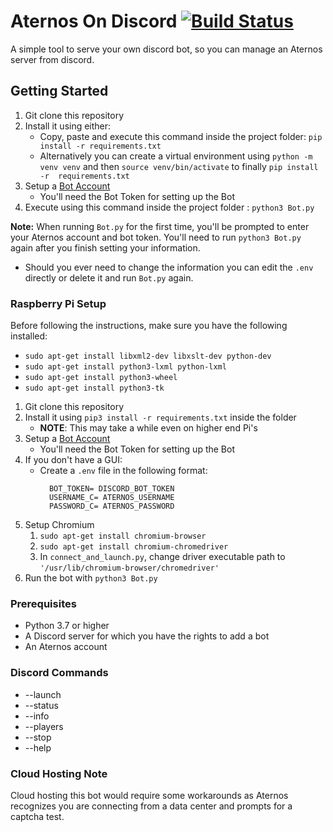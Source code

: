 # Aternos On Discord [![Build Status](https://travis-ci.com/Mekolaos/JackADit.svg?branch=master)](https://travis-ci.com/Mekolaos/JackADit)

A simple tool to serve your own discord bot, so you can manage an Aternos server from discord.

## Getting Started

1. Git clone this repository
2. Install it using either:
   * Copy, paste and execute this command inside the project folder: ```pip install -r requirements.txt```
   * Alternatively you can create a virtual environment using ```python -m venv venv``` and then ```source venv/bin/activate``` to finally ```pip install -r  requirements.txt```
3. Setup a [Bot Account](https://discordpy.readthedocs.io/en/latest/discord.html)
   - You'll need the Bot Token for setting up the Bot
4. Execute using this command inside the project folder : ```python3 Bot.py```

**Note:** When running ```Bot.py``` for the first time, you'll be prompted to enter your Aternos account and bot token. You'll need to run ```python3 Bot.py``` again after you finish setting your information.

* Should you ever need to change the information you can edit the ```.env``` directly or delete it and run ```Bot.py``` again.

### Raspberry Pi Setup

Before following the instructions, make sure you have the following installed: 
- `sudo apt-get install libxml2-dev libxslt-dev python-dev`
- `sudo apt-get install python3-lxml python-lxml`
- `sudo apt-get install python3-wheel`
- `sudo apt-get install python3-tk`


1. Git clone this repository
2. Install it using `pip3 install -r requirements.txt` inside the folder
   - **NOTE**: This may take a while even on higher end Pi's
3. Setup a [Bot Account](https://discordpy.readthedocs.io/en/latest/discord.html)
   - You'll need the Bot Token for setting up the Bot
4. If you don't have a GUI:
   - Create a `.env` file in the following format:
      ```dotenv
        BOT_TOKEN= DISCORD_BOT_TOKEN
        USERNAME_C= ATERNOS_USERNAME
        PASSWORD_C= ATERNOS_PASSWORD
      ```
5. Setup Chromium 
   1. `sudo apt-get install chromium-browser`
   2. `sudo apt-get install chromium-chromedriver`
   3. In `connect_and_launch.py`, change driver executable path to `'/usr/lib/chromium-browser/chromedriver'`
6. Run the bot with `python3 Bot.py`


### Prerequisites

* Python 3.7 or higher
* A Discord server for which you have the rights to add a bot
* An Aternos account

### Discord Commands

* --launch
* --status
* --info
* --players
* --stop
* --help


### Cloud Hosting Note

Cloud hosting this bot would require some workarounds as Aternos recognizes you are connecting from a data center and prompts for a captcha test.


